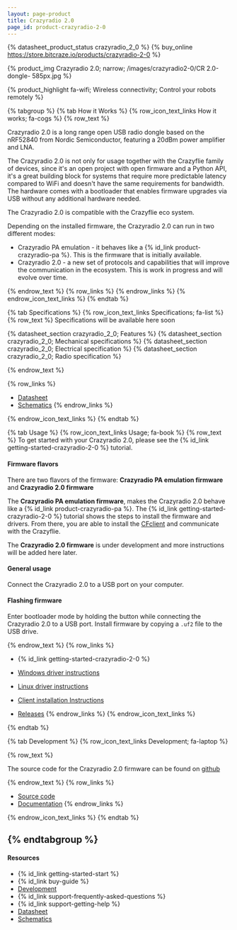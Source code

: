 ```yaml
---
layout: page-product
title: Crazyradio 2.0
page_id: product-crazyradio-2-0
---
```


{% datasheet_product_status crazyradio_2_0 %}
{% buy_online https://store.bitcraze.io/products/crazyradio-2-0 %}

{% product_img Crazyradio 2.0; narrow; /images/crazyradio2-0/CR 2.0-dongle- 585px.jpg %}

{% product_highlight fa-wifi; Wireless connectivity; Control your robots remotely %}

{% tabgroup %}
{% tab How it Works %}
{% row_icon_text_links How it works; fa-cogs %}
{% row_text %}

Crazyradio 2.0 is a long range open USB radio dongle based on the nRF52840 from Nordic Semiconductor, featuring a
20dBm power amplifier and LNA.

The Crazyradio 2.0 is not only for usage together with the Crazyflie family of devices, since
it's an open project with open firmware and a Python API, it's a great
building block for systems that require more predictable latency compared to WiFi and doesn't have the same
requirements for bandwidth. The hardware comes with a
bootloader that enables firmware upgrades via USB without any additional hardware needed.

The Crazyradio 2.0 is compatible with the Crazyflie eco system.

Depending on the installed firmware, the Crazyradio 2.0 can run in two different modes:
* Crazyradio PA emulation - it behaves like a {% id_link product-crazyradio-pa %}. This is the firmware that is initially available.
* Crazyradio 2.0 - a new set of protocols and capabilities that will improve the communication in the ecosystem. This is work in progress and will evolve over time.

{% endrow_text %}
{% row_links %}
{% endrow_links %}
{% endrow_icon_text_links %}
{% endtab %}


{% tab Specifications %}
{% row_icon_text_links Specifications; fa-list %}
{% row_text %}
Specifications will be available here soon

{% datasheet_section crazyradio_2_0; Features %}
{% datasheet_section crazyradio_2_0; Mechanical specifications %}
{% datasheet_section crazyradio_2_0; Electrical specification %}
{% datasheet_section crazyradio_2_0; Radio specification %}

{% endrow_text %}

{% row_links %}
- [Datasheet](/documentation/hardware/crazyradio_2_0/crazyradio_2_0-datasheet.pdf)
- [Schematics](/documentation/hardware/crazyradio_2_0/crazyradio2-reve-schematic.pdf)
{% endrow_links %}

{% endrow_icon_text_links %}
{% endtab %}


{% tab Usage %}
{% row_icon_text_links Usage; fa-book %}
{% row_text %}
To get started with your Crazyradio 2.0, please see the {% id_link getting-started-crazyradio-2-0 %} tutorial.

#### Firmware flavors

There are two flavors of the firmware: **Crazyradio PA emulation firmware** and **Crazyradio 2.0 firmware**

The **Crazyradio PA emulation firmware**, makes the Crazyradio 2.0 behave like a {% id_link product-crazyradio-pa %}. The
{% id_link getting-started-crazyradio-2-0 %} tutorial shows the steps to install the firmware and drivers. From there,
you are able to install the [CFclient](/documentation/repository/crazyflie-clients-python/master/installation/install/)
and communicate with the Crazyflie.

The **Crazyradio 2.0 firmware** is under development and more instructions will be added here later.

#### General usage

Connect the Crazyradio 2.0 to a USB port on your computer.

#### Flashing firmware

Enter bootloader mode by holding the button while connecting the Crazyradio 2.0 to a USB port. Install firmware by
copying a `.uf2` file to the USB drive.

{% endrow_text %}
{% row_links %}
* {% id_link getting-started-crazyradio-2-0 %}

* [Windows driver instructions](/documentation/repository/crazyradio-firmware/master/building/usbwindows/)

* [Linux driver instructions](/documentation/repository/crazyflie-lib-python/master/installation/usb_permissions/)

* [Client installation Instructions](/documentation/repository/crazyflie-clients-python/master/installation/install/)

* [Releases](https://github.com/bitcraze/crazyradio2-firmware/releases)
{% endrow_links %}
{% endrow_icon_text_links %}

{% endtab %}


{% tab Development %}
{% row_icon_text_links Development;  fa-laptop %}

{% row_text %}

The source code for the Crazyradio 2.0 firmware can be found on [github](https://github.com/bitcraze/crazyradio2-firmware)

{% endrow_text %}
{% row_links %}
- [Source code](https://github.com/bitcraze/crazyradio2-firmware)
- [Documentation](/documentation/repository/crazyradio2-firmware/main/)
{% endrow_links %}

{% endrow_icon_text_links %}
{% endtab %}

{% endtabgroup %}
---

#### Resources

- {% id_link getting-started-start %}
- {% id_link buy-guide %}
- [Development](/documentation/repository/crazyradio2-firmware/main/)
- {% id_link support-frequently-asked-questions %}
- {% id_link support-getting-help %}
- [Datasheet](/documentation/hardware/crazyradio_2_0/crazyradio_2_0-datasheet.pdf)
- [Schematics](/documentation/hardware/crazyradio_2_0/crazyradio2-reve-schematic.pdf)
